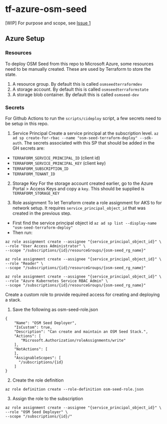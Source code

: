 # tf-azure-osm-seed

[WIP] For purpose and scope, see [Issue 1](https://github.com/hotosm/tf-azure-osm-seed/issues/1)

## Azure Setup

### Resources

To deploy OSM Seed from this repo to Microsoft Azure, some resources need to be manually created. These are used by Terraform to store the state.

1. A resource group. By default this is called `osmseedterraformdev`
2. A storage account. By default this is called `osmseedterraformstate`
3. A storage blob container. By default this is called `osmseed-dev`

### Secrets

For Github Actions to run the `scripts/cideploy` script, a few secrets need to be setup in this repo.

1. Service Principal
Create a service principal at the subscription level. `az ad sp create-for-rbac --name "osm-seed-terraform-deploy" --sdk-auth`. The secrets associated with this SP that should be added in the GH secrets are:
* `TERRAFORM_SERVICE_PRINCIPAL_ID` (client id)
* `TERRAFORM_SERVICE_PRINCIPAL_KEY` (client key)
* `TERRAFORM_SUBSCRIPTION_ID`
* `TERRAFORM_TENANT_ID`

2. Storage Key
For the storage account created earlier, go to the Azure Portal > Access Keys and copy a `key`. This should be supplied is `TERRAFORM_STORAGE_KEY`

3. Role assignment
To let Terraform create a role assignment for AKS to for network setup. It requires `service_principal_object_id` that was created in the previous step.

* First find the service principal object id `az ad sp list --display-name "osm-seed-terraform-deploy"`
* Then run:

```
az role assignment create --assignee "{service_principal_object_id}" \
--role "User Access Administrator" \
--scope "/subscriptions/{id}/resourceGroups/{osm-seed_rg_name}"
```

```
az role assignment create --assignee "{service_principal_object_id}" \
--role "Reader" \
--scope "/subscriptions/{id}/resourceGroups/{osm-seed_rg_name}"
```

```
az role assignment create --assignee "{service_principal_object_id}" \
--role "Azure Kubernetes Service RBAC Admin" \
--scope "/subscriptions/{id}/resourceGroups/{osm-seed_rg_name}"
```

Create a custom role to provide required access for creating and deploying a stack.

1. Save the following as osm-seed-role.json

```
{
    "Name": "OSM Seed Deployer",
    "IsCustom": true,
    "Description": "Can create and maintain an OSM Seed Stack.",
    "Actions": [
       "Microsoft.Authorization/roleAssignments/write"
    ],
    "NotActions": [
    ],
    "AssignableScopes": [
      "/subscriptions/{id}
    ]
}
```

2. Create the role definition

```
az role definition create --role-definition osm-seed-role.json
```

3. Assign the role to the subscription

```
az role assignment create --assignee "{service_principal_object_id}" \
--role "OSM Seed Deployer" \
--scope "/subscriptions/{id}/"
```